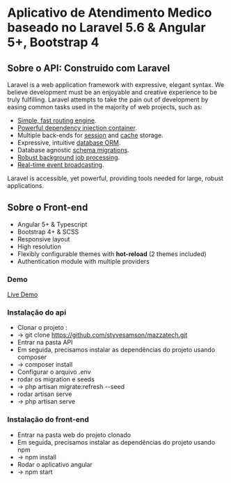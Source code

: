 
# Aplicativo de Atendimento Medico baseado no Laravel 5.6 &  Angular 5+, Bootstrap 4


## Sobre o  API:  Construido com Laravel

Laravel is a web application framework with expressive, elegant syntax. We believe development must be an enjoyable and creative experience to be truly fulfilling. Laravel attempts to take the pain out of development by easing common tasks used in the majority of web projects, such as:

- [Simple, fast routing engine](https://laravel.com/docs/routing).
- [Powerful dependency injection container](https://laravel.com/docs/container).
- Multiple back-ends for [session](https://laravel.com/docs/session) and [cache](https://laravel.com/docs/cache) storage.
- Expressive, intuitive [database ORM](https://laravel.com/docs/eloquent).
- Database agnostic [schema migrations](https://laravel.com/docs/migrations).
- [Robust background job processing](https://laravel.com/docs/queues).
- [Real-time event broadcasting](https://laravel.com/docs/broadcasting).

Laravel is accessible, yet powerful, providing tools needed for large, robust applications.


## Sobre o Front-end 

- Angular 5+ & Typescript
- Bootstrap 4+ & SCSS
- Responsive layout
- High resolution
- Flexibly configurable themes with **hot-reload** (2 themes included)
- Authentication module with multiple providers


### Demo

<a target="_blank" href="http://35.192.74.184/">Live Demo</a>


### Instalação do api 

- Clonar o projeto : 
- ->  git clone https://github.com/styvesamson/mazzatech.git
- Entrar na pasta API  
- Em seguida, precisamos instalar as dependências do projeto usando composer
- -> composer install
- Configurar o arquivo .env
- rodar os migration e seeds
- -> php artisan migrate:refresh --seed  
- rodar artisan serve 
- -> php artisan serve


### Instalação do front-end
- Entrar na pasta web do projeto clonado  
- Em seguida, precisamos instalar as dependências do projeto usando npm
- -> npm install
- Rodar o aplicativo angular 
- -> npm start 